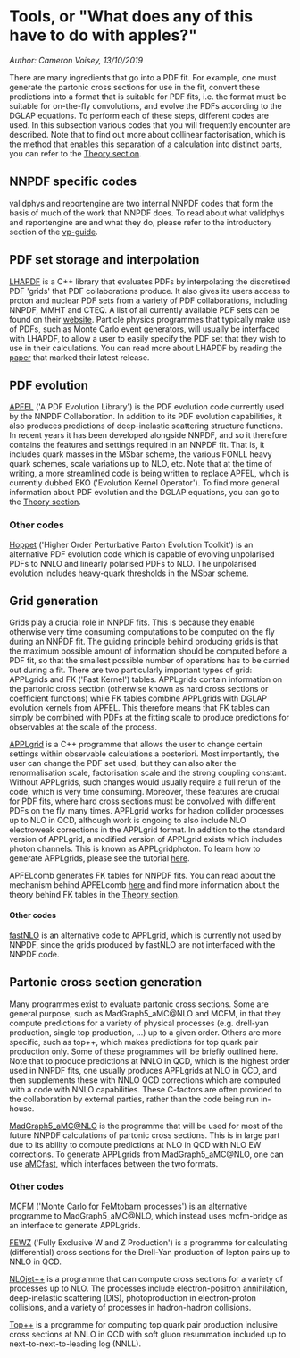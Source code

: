 # Tools, or  "What does any of this have to do with apples?"

*Author: Cameron Voisey, 13/10/2019*

There are many ingredients that go into a PDF fit. For example, one must generate the partonic cross
sections for use in the fit, convert these predictions into a format that is suitable for PDF fits,
i.e. the format must be suitable for on-the-fly convolutions, and evolve the PDFs according to the
DGLAP equations. To perform each of these steps, different codes are used. In this subsection
various codes that you will frequently encounter are described. Note that to find out more about
collinear factorisation, which is the method that enables this separation of a calculation into
distinct parts, you can refer to the [Theory section](collinear.md).

## NNPDF specific codes

validphys and reportengine are two internal NNPDF codes that form the basis of much of the work that
NNPDF does. To read about what validphys and reportengine are and what they do, please refer to the
introductory section of the [vp-guide](./../vp/introduction.md).

## PDF set storage and interpolation

[LHAPDF](https://lhapdf.hepforge.org/) is a C++ library that evaluates PDFs by interpolating the
discretised PDF 'grids' that PDF collaborations produce. It also gives its users access to proton
and nuclear PDF sets from a variety of PDF collaborations, including NNPDF, MMHT and CTEQ. A list
of all currently available PDF sets can be found on their
[website](https://lhapdf.hepforge.org/pdfsets.html). Particle physics programmes that typically make
use of PDFs, such as Monte Carlo event generators, will usually be interfaced with LHAPDF, to allow
a user to easily specify the PDF set that they wish to use in their calculations. You can read more
about LHAPDF by reading the [paper](https://arxiv.org/abs/1412.7420) that marked their latest
release.

## PDF evolution

[APFEL](https://apfel.hepforge.org/) ('A PDF Evolution Library') is the PDF evolution code currently
used by the NNPDF Collaboration. In addition to its PDF evolution capabilities, it also produces
predictions of deep-inelastic scattering structure functions. In recent years it has been developed
alongside NNPDF, and so it therefore contains the features and settings required in an NNPDF fit.
That is, it includes quark masses in the MSbar scheme, the various FONLL heavy quark schemes, scale
variations up to NLO, etc. Note that at the time of writing, a more streamlined code is being
written to replace APFEL, which is currently dubbed EKO ('Evolution Kernel Operator'). To find more
general information about PDF evolution and the DGLAP equations, you can go to the [Theory
section](dglap.md).

### Other codes

[Hoppet](https://hoppet.hepforge.org/) ('Higher Order Perturbative Parton Evolution Toolkit') is an
alternative PDF evolution code which is capable of evolving unpolarised PDFs to NNLO and linearly
polarised PDFs to NLO. The unpolarised evolution includes heavy-quark thresholds in the MSbar
scheme.

## Grid generation

Grids play a crucial role in NNPDF fits. This is because they enable otherwise very time consuming
computations to be computed on the fly during an NNPDF fit. The guiding principle behind producing
grids is that the maximum possible amount of information should be computed before a PDF fit, so
that the smallest possible number of operations has to be carried out during a fit. There are two
particularly important types of grid: APPLgrids and FK ('Fast Kernel') tables. APPLgrids contain
information on the partonic cross section (otherwise known as hard cross sections or coefficient
functions) while FK tables combine APPLgrids with DGLAP evolution kernels from APFEL. This therefore
means that FK tables can simply be combined with PDFs at the fitting scale to produce predictions
for observables at the scale of the process.

[APPLgrid](https://applgrid.hepforge.org/) is a C++ programme that allows the user to change certain
settings within observable calculations a posteriori. Most importantly, the user can change the PDF
set used, but they can also alter the renormalisation scale, factorisation scale and the strong
coupling constant. Without APPLgrids, such changes would usually require a full rerun of the code,
which is very time consuming. Moreover, these features are crucial for PDF fits, where hard cross
sections must be convolved with different PDFs on the fly many times. APPLgrid works for hadron
collider processes up to NLO in QCD, although work is ongoing to also include NLO electroweak
corrections in the APPLgrid format. In addition to the standard version of APPLgrid, a modified
version of APPLgrid exists which includes photon channels. This is known as APPLgridphoton. To
learn how to generate APPLgrids, please see the tutorial [here](../tutorials/APPLgrids.md).

APFELcomb generates FK tables for NNPDF fits. You can read about the mechanism behind APFELcomb
[here](https://arxiv.org/abs/1605.02070) and find more information about the theory behind FK tables
in the [Theory section](../Theory/FastInterface.rst).

#### Other codes

[fastNLO](https://fastnlo.hepforge.org/) is an alternative code to APPLgrid, which is currently not
used by NNPDF, since the grids produced by fastNLO are not interfaced with the NNPDF code.

## Partonic cross section generation

Many programmes exist to evaluate partonic cross sections. Some are general purpose, such as
MadGraph5\_aMC@NLO and MCFM, in that they compute predictions for a variety of physical processes
(e.g. drell-yan production, single top production, ...) up to a given order. Others are more
specific, such as top++, which makes predictions for top quark pair production only. Some of these
programmes will be briefly outlined here. Note that to produce predictions at NNLO in QCD, which is
the highest order used in NNPDF fits, one usually produces APPLgrids at NLO in QCD, and then
supplements these with NNLO QCD corrections which are computed with a code with NNLO capabilities.
These C-factors are often provided to the collaboration by external parties, rather than the code
being run in-house.

[MadGraph5\_aMC@NLO](https://launchpad.net/mg5amcnlo) is the programme that will be used for most of
the future NNPDF calculations of partonic cross sections. This is in large part due to its ability
to compute predictions at NLO in QCD with NLO EW corrections. To generate APPLgrids from
MadGraph5\_aMC@NLO, one can use [aMCfast](https://amcfast.hepforge.org/), which interfaces between
the two formats.

### Other codes

[MCFM](https://mcfm.fnal.gov/) ('Monte Carlo for FeMtobarn processes') is an alternative programme
to MadGraph5\_aMC@NLO, which instead uses mcfm-bridge as an interface to generate APPLgrids.

[FEWZ](https://arxiv.org/abs/1011.3540) ('Fully Exclusive W and Z Production') is a programme for
calculating (differential) cross sections for the Drell-Yan production of lepton pairs up to NNLO
in QCD.

[NLOjet++](http://www.desy.de/~znagy/Site/NLOJet++.html) is a programme that can compute cross
sections for a variety of processes up to NLO. The processes include electron-positron annihilation,
deep-inelastic scattering (DIS), photoproduction in electron-proton collisions, and a variety of
processes in hadron-hadron collisions.

[Top++](http://www.precision.hep.phy.cam.ac.uk/top-plus-plus/) is a programme for computing top
quark pair production inclusive cross sections at NNLO in QCD with soft gluon resummation included
up to next-to-next-to-leading log (NNLL).
